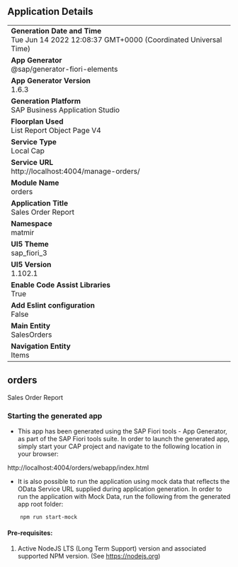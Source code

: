 ## Application Details
|               |
| ------------- |
|**Generation Date and Time**<br>Tue Jun 14 2022 12:08:37 GMT+0000 (Coordinated Universal Time)|
|**App Generator**<br>@sap/generator-fiori-elements|
|**App Generator Version**<br>1.6.3|
|**Generation Platform**<br>SAP Business Application Studio|
|**Floorplan Used**<br>List Report Object Page V4|
|**Service Type**<br>Local Cap|
|**Service URL**<br>http://localhost:4004/manage-orders/
|**Module Name**<br>orders|
|**Application Title**<br>Sales Order Report|
|**Namespace**<br>matmir|
|**UI5 Theme**<br>sap_fiori_3|
|**UI5 Version**<br>1.102.1|
|**Enable Code Assist Libraries**<br>True|
|**Add Eslint configuration**<br>False|
|**Main Entity**<br>SalesOrders|
|**Navigation Entity**<br>Items|

## orders

Sales Order Report

### Starting the generated app

-   This app has been generated using the SAP Fiori tools - App Generator, as part of the SAP Fiori tools suite.  In order to launch the generated app, simply start your CAP project and navigate to the following location in your browser:

http://localhost:4004/orders/webapp/index.html

- It is also possible to run the application using mock data that reflects the OData Service URL supplied during application generation.  In order to run the application with Mock Data, run the following from the generated app root folder:

```
    npm run start-mock
```

#### Pre-requisites:

1. Active NodeJS LTS (Long Term Support) version and associated supported NPM version.  (See https://nodejs.org)


